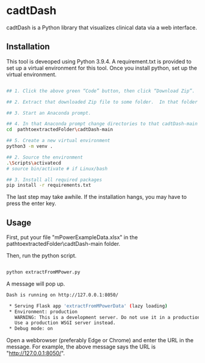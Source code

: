 # cadtDash

cadtDash is a Python library that visualizes clinical data via a web interface.

## Installation

This tool is deveoped using Python 3.9.4. A requirement.txt is provided to set up a virtual environment for this tool. Once you install python, set up the virtual environment.

```bash

## 1. Click the above green “Code” button, then click “Download Zip”.

## 2. Extract that downloaded Zip file to some folder.  In that folder there will be a folder called cadtDash-main.  That will be our working folder.

## 3. Start an Anaconda prompt.

## 4. In that Anaconda prompt change directories to that cadtDash-main folder:
cd  pathtoextractedFolder\cadtDash-main

## 5. Create a new virtual environment
python3 -m venv .

## 2. Source the environment
.\Scripts\activatecd
# source bin/activate # if Linux/bash

## 3. Install all required packages
pip install -r requirements.txt 
```
The last step may take awhile.  If the installation hangs, you may have to press the enter key.

## Usage

First, put your file "mPowerExampleData.xlsx" in the pathtoextractedFolder\cadtDash-main folder.

Then, run the python script.
```bash

python extractFromMPower.py
```

A message will pop up.
```bash 
Dash is running on http://127.0.0.1:8050/

 * Serving Flask app 'extractFromMPowerData' (lazy loading)
 * Environment: production
   WARNING: This is a development server. Do not use it in a production deployment.
   Use a production WSGI server instead.
 * Debug mode: on
```

Open a webbrowser (preferably Edge or Chrome) and enter the URL in the message. For example, the above message says the URL is "http://127.0.0.1:8050/".

